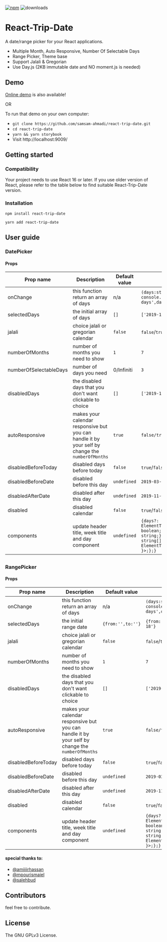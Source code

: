 ﻿[![npm](https://img.shields.io/npm/v/react-trip-date.svg)](https://www.npmjs.com/package/react-trip-date) ![downloads](https://img.shields.io/npm/dt/react-trip-date.svg)

# React-Trip-Date

A date/range picker for your React applications.

- Multiple Month, Auto Responsive, Number Of Selectable Days
- Range Picker, Theme base
- Support Jalali & Gregorian
- Use Day.js (2KB immutable date and NO moment.js is needed)

## Demo

[Online demo](https://killthejs.com/react-trip-date/) is also available!

OR

To run that demo on your own computer:

- `git clone https://github.com/samsam-ahmadi/react-trip-date.git`
- `cd react-trip-date`
- `yarn && yarn storybook`
- Visit http://localhost:9009/

## Getting started

### Compatibility

Your project needs to use React 16 or later. If you use older version of React, please refer to the table below to find suitable React-Trip-Date version.

### Installation

`npm install react-trip-date`

`yarn add react-trip-date`

## User guide

### DatePicker

#### Props

| Prop name              | Description                                                                                      | Default value | Example values                                                                                                                                                  |
| ---------------------- | ------------------------------------------------------------------------------------------------ | ------------- | --------------------------------------------------------------------------------------------------------------------------------------------------------------- |
| onChange               | this function return an array of days                                                            | n/a           | `(days:string[]) => console.log('selected days',days)`                                                                                                          |
| selectedDays           | the initial array of days                                                                        | `[]`          | `['2019-10-01','2019-11-06']`                                                                                                                                   |
| jalali                 | choice jalali or gregorian calendar                                                              | `false`       | `false`/`true`                                                                                                                                                  |
| numberOfMonths         | number of months you need to show                                                                | `1`           | `7`                                                                                                                                                             |
| numberOfSelectableDays | number of days you need                                                                          | 0/Infiniti    | `3`                                                                                                                                                             |
| disabledDays           | the disabled days that you don't want clickable to choice                                        | `[]`          | `['2019-11-04',2019-12-14]`                                                                                                                                     |
| autoResponsive         | makes your calendar responsive but you can handle it by your self by change the `numberOfMonths` | `true`        | `false/true`                                                                                                                                                    |
| disabledBeforeToday    | disabled days before today                                                                       | `false`       | `true`/`false`                                                                                                                                                  |
| disabledBeforeDate     | disabled before this day                                                                         | `undefined`   | `2019-03-04`                                                                                                                                                    |
| disabledAfterDate      | disabled after this day                                                                          | `undefined`   | `2019-11-04`                                                                                                                                                    |
| disabled               | disabled calendar                                                                                | `false`       | `true`/`false`                                                                                                                                                  |
| components             | update header title, week title and day component                                                | `undefined`   | `{days?: ElementType<{day:string;jalali: boolean;}>;header?: {format?: string;};titleOfWeek?:{titles?: string[];wrapper?: ElementType<{ jalali: boolean }>;};}` |

##

### RangePicker

#### Props

| Prop name           | Description                                                                                      | Default value     | Example values                                                                                                                                                  |
| ------------------- | ------------------------------------------------------------------------------------------------ | ----------------- | --------------------------------------------------------------------------------------------------------------------------------------------------------------- |
| onChange            | this function return an array of days                                                            | n/a               | `(days:string[]) => console.log('selected days',days)`                                                                                                          |
| selectedDays        | the initial range date                                                                           | `{from:'',to:''}` | `{from:'2019-12-12',to:'2019-12-18'}`                                                                                                                           |
| jalali              | choice jalali or gregorian calendar                                                              | `false`           | `false`/`true`                                                                                                                                                  |
| numberOfMonths      | number of months you need to show                                                                | `1`               | `7`                                                                                                                                                             |
| disabledDays        | the disabled days that you don't want clickable to choice                                        | `[]`              | `['2019-11-04',2019-12-14]`                                                                                                                                     |
| autoResponsive      | makes your calendar responsive but you can handle it by your self by change the `numberOfMonths` | `true`            | `false/true`                                                                                                                                                    |
| disabledBeforeToday | disabled days before today                                                                       | `false`           | `true`/`false`                                                                                                                                                  |
| disabledBeforeDate  | disabled before this day                                                                         | `undefined`       | `2019-03-04`                                                                                                                                                    |
| disabledAfterDate   | disabled after this day                                                                          | `undefined`       | `2019-11-04`                                                                                                                                                    |
| disabled            | disabled calendar                                                                                | `false`           | `true`/`false`                                                                                                                                                  |
| components          | update header title, week title and day component                                                | `undefined`       | `{days?: ElementType<{day:string;jalali: boolean;}>;header?: {format?: string;};titleOfWeek?:{titles?: string[];wrapper?: ElementType<{ jalali: boolean }>;};}` |

#### special thanks to:

- [@amiiiirhassan](https://github.com/amiiiirhassan)
- [@mpourismaiel](https://github.com/mpourismaiel)
- [@salehbud](https://dribbble.com/salehbud)

## Contributors

feel free to contribute.

## License

The GNU GPLv3 License.
